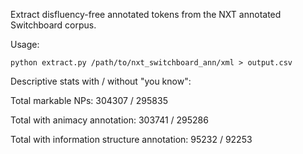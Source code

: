 Extract disfluency-free annotated tokens from the NXT annotated Switchboard corpus.

Usage:
```{python}
python extract.py /path/to/nxt_switchboard_ann/xml > output.csv
```

Descriptive stats with / without "you know":

Total markable NPs: 304307 / 295835

Total with animacy annotation: 303741 / 295286

Total with information structure annotation: 95232 / 92253
